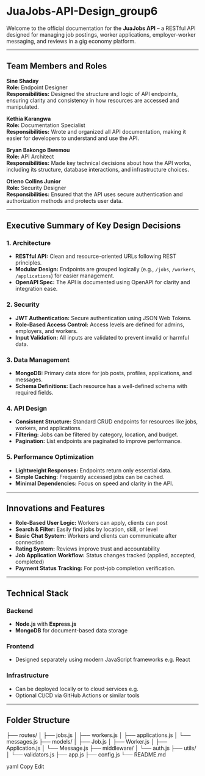 # JuaJobs-API-Design_group6

Welcome to the official documentation for the **JuaJobs API** – a RESTful API designed for managing job postings, worker applications, employer-worker messaging, and reviews in a gig economy platform.

---

## Team Members and Roles


**Sine Shaday**  
**Role:** Endpoint Designer  
**Responsibilities:** Designed the structure and logic of API endpoints, ensuring clarity and consistency in how resources are accessed and manipulated.

**Kethia Karangwa**  
**Role:** Documentation Specialist  
**Responsibilities:** Wrote and organized all API documentation, making it easier for developers to understand and use the API.

**Bryan Bakongo Bwemou**  
**Role:** API Architect  
**Responsibilities:** Made key technical decisions about how the API works, including its structure, database interactions, and infrastructure choices.

**Otieno Collins Junior**  
**Role:** Security Designer  
**Responsibilities:** Ensured that the API uses secure authentication and authorization methods and protects user data.

---

## Executive Summary of Key Design Decisions

### 1. Architecture

- **RESTful API:** Clean and resource-oriented URLs following REST principles.
- **Modular Design:** Endpoints are grouped logically (e.g., `/jobs`, `/workers`, `/applications`) for easier management.
- **OpenAPI Spec:** The API is documented using OpenAPI for clarity and integration ease.

### 2. Security

- **JWT Authentication:** Secure authentication using JSON Web Tokens.
- **Role-Based Access Control:** Access levels are defined for admins, employers, and workers.
- **Input Validation:** All inputs are validated to prevent invalid or harmful data.

### 3. Data Management

- **MongoDB:** Primary data store for job posts, profiles, applications, and messages.
- **Schema Definitions:** Each resource has a well-defined schema with required fields.

### 4. API Design

- **Consistent Structure:** Standard CRUD endpoints for resources like jobs, workers, and applications.
- **Filtering:** Jobs can be filtered by category, location, and budget.
- **Pagination:** List endpoints are paginated to improve performance.

### 5. Performance Optimization

- **Lightweight Responses:** Endpoints return only essential data.
- **Simple Caching:** Frequently accessed jobs can be cached.
- **Minimal Dependencies:** Focus on speed and clarity in the API.

---

##  Innovations and Features

- **Role-Based User Logic:** Workers can apply, clients can post
- **Search & Filter:** Easily find jobs by location, skill, or level
- **Basic Chat System:** Workers and clients can communicate after connection
- **Rating System:** Reviews improve trust and accountability
- **Job Application Workflow:** Status changes tracked (applied, accepted, completed)
- **Payment Status Tracking:** For post-job completion verification.
---

## Technical Stack

### Backend

- **Node.js** with **Express.js**
- **MongoDB** for document-based data storage

### Frontend

- Designed separately using modern JavaScript frameworks e.g. React 

### Infrastructure

- Can be deployed locally or to cloud services e.g.
- Optional CI/CD via GitHub Actions or similar tools

---

##  Folder Structure 
├── routes/
│ ├── jobs.js
│ ├── workers.js
│ ├── applications.js
│ └── messages.js
├── models/
│ ├── Job.js
│ ├── Worker.js
│ ├── Application.js
│ └── Message.js
├── middleware/
│ └── auth.js
├── utils/
│ └── validators.js
├── app.js
├── config.js
└── README.md

yaml
Copy
Edit







